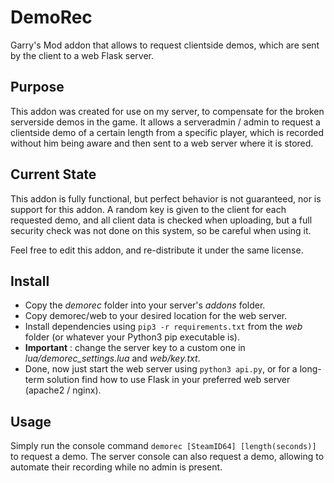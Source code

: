 # DemoRec
Garry's Mod addon that allows to request clientside demos, which are sent by the client to a web Flask server.

## Purpose
This addon was created for use on my server, to compensate for the broken serverside demos in the game. It allows a serveradmin / admin to request a clientside demo of a certain length from a specific player, which is recorded without him being aware and then sent to a web server where it is stored.

## Current State
This addon is fully functional, but perfect behavior is not guaranteed, nor is support for this addon.
A random key is given to the client for each requested demo, and all client data is checked when uploading, but a full security check was not done on this system, so be careful when using it.

Feel free to edit this addon, and re-distribute it under the same license.

## Install

- Copy the *demorec* folder into your server's *addons* folder.
- Copy demorec/web to your desired location for the web server.
- Install dependencies using `pip3 -r requirements.txt` from the *web* folder (or whatever your Python3 pip executable is).
- **Important** : change the server key to a custom one in *lua/demorec_settings.lua* and *web/key.txt*.
- Done, now just start the web server using `python3 api.py`, or for a long-term solution find how to use Flask in your preferred web server (apache2 / nginx).

## Usage

Simply run the console command `demorec [SteamID64] [length(seconds)]` to request a demo. The server console can also request a demo, allowing to automate their recording while no admin is present.
